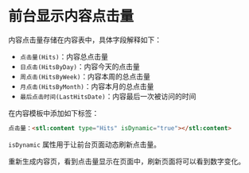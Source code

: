 # 前台显示内容点击量

内容点击量存储在内容表中，具体字段解释如下：

* `点击量(Hits)`：内容总点击量
* `日点击(HitsByDay)`：内容今天的点击量
* `周点击(HitsByWeek)`：内容本周的总点击量
* `月点击(HitsByMonth)`：内容本月的总点击量
* `最后点击时间(LastHitsDate)`：内容最后一次被访问的时间

在内容模板中添加如下标签：

```html
点击量：<stl:content type="Hits" isDynamic="true"></stl:content>
```

`isDynamic` 属性用于让前台页面动态刷新点击量。

重新生成内容页，看到点击量显示在页面中，刷新页面将可以看到数字变化。